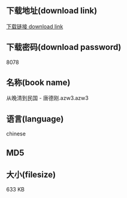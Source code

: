 ## 下载地址(download link)
[下载链接 download link](https://voluble-croquembouche-d321dc.netlify.app/?s=%E4%BB%8E%E6%99%9A%E6%B8%85%E5%88%B0%E6%B0%91%E5%9B%BD+-+%E5%94%90%E5%BE%B7%E5%88%9A.azw3)

## 下载密码(download password)
8078

## 名称(book name)
从晚清到民国 - 唐德刚.azw3.azw3

## 语言(language)
chinese

## MD5


## 大小(filesize)
633 KB
